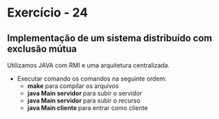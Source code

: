 # Exercício - 24 

## Implementação de um sistema distribuído com exclusão mútua

Utilizamos JAVA com RMI e uma arquitetura centralizada.

* Executar comando os comandos na seguinte ordem:
  * **make** para compilar os arquivos
  * **java Main servidor <ip-local> <ip-servidor>** para subir o servidor
  * **java Main servidor <ip-local> <ip-servidor>** para subir o recurso
  * **java Main cliente <ip-local> <ip-servidor>** para entrar como cliente
